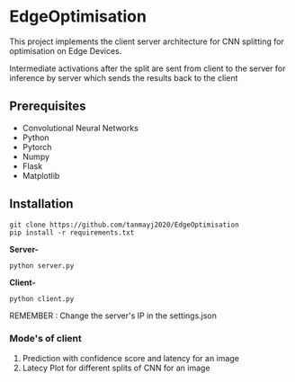 # EdgeOptimisation
This project implements the client server architecture for CNN splitting for optimisation on Edge Devices.

Intermediate activations after the split are sent from client to the server for inference by server which sends the results back to the client

## Prerequisites 

* Convolutional Neural Networks
* Python
* Pytorch 
* Numpy 
* Flask
* Matplotlib
## Installation 
```
git clone https://github.com/tanmayj2020/EdgeOptimisation
pip install -r requirements.txt
```

**Server-** 
```
python server.py
```

**Client-** 
```
python client.py
```
REMEMBER : Change the server's IP in the settings.json

### Mode's of client 
1. Prediction with confidence score and latency for an image
2. Latecy Plot for different splits of CNN for an image 